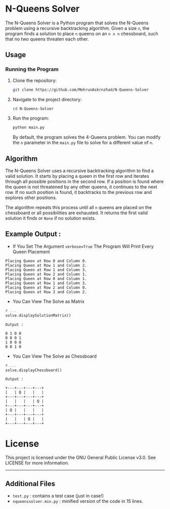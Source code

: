 # N-Queens Solver
 The N-Queens Solver is a Python program that solves the N-Queens problem using a recursive backtracking algorithm. Given a size `n`, the program finds a solution to place `n` queens on an `n x n` chessboard, such that no two queens threaten each other.

## Usage 

### Running the Program

1. Clone the repository:

    ```bash
    git clone https://github.com/MehrunAskrnzhad/N-Queens-Solver
    ```
2. Navigate to the project directory:

    ```bash
    cd N-Queens-Solver
    ```
3. Run the program:
    ```bash 
    python main.py
    ```

    By default, the program solves the 4-Queens problem. You can modify the `n` parameter in the `main.py` file to solve for a different value of `n`.


## Algorithm

The N-Queens Solver uses a recursive backtracking algorithm to find a valid solution. It starts by placing a queen in the first row and iterates through all possible positions in the second row. If a position is found where the queen is not threatened by any other queens, it continues to the next row. If no such position is found, it backtracks to the previous row and explores other positions.

The algorithm repeats this process until all `n` queens are placed on the chessboard or all possibilities are exhausted. It returns the first valid solution it finds or `None` if no solution exists.

## Example Output :
- If You Set The Argument `verbose=True` The Program Will Print Every Queen Placement 
```
Placing Queen at Row 0 and Column 0.
Placing Queen at Row 1 and Column 2.
Placing Queen at Row 1 and Column 3.
Placing Queen at Row 2 and Column 1.
Placing Queen at Row 0 and Column 1.
Placing Queen at Row 1 and Column 3.
Placing Queen at Row 2 and Column 0.
Placing Queen at Row 3 and Column 2.
```
- You Can View The Solve as Matrix 
```python
# ...
solve.displaySolutionMatrix()
```

`Output :`
```
0 1 0 0
0 0 0 1
1 0 0 0
0 0 1 0
```
- You Can View The Solve as Chessboard 
```python
# ...
solve.displayChessboard()
```

`Output :`
```
+---+---+---+---+
|   | Q |   |   |
+---+---+---+---+
|   |   |   | Q |
+---+---+---+---+
| Q |   |   |   |
+---+---+---+---+
|   |   | Q |   |
+---+---+---+---+
```

# License 
This project is licensed under the GNU General Public License v3.0. See LICENSE for more information.

---  

## Additional Files 
- `test.py` : contains a test case (just in case!)
- `nqueenssolver.min.py` : minified version of the code in 15 lines.
